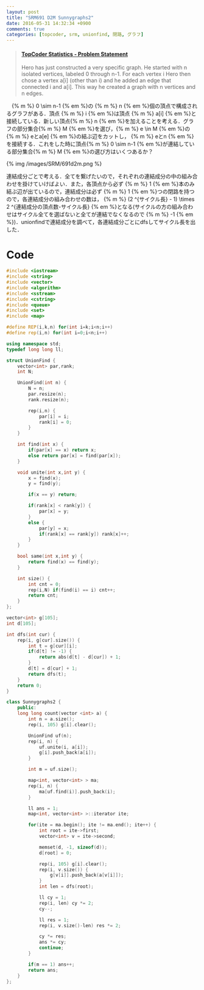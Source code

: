 ```yaml
---
layout: post
title: "SRM691 D2M Sunnygraphs2"
date: 2016-05-31 14:32:34 +0900
comments: true
categories: [topcoder, srm, unionfind, 閉路, グラフ]
---
```


<blockquote class="embedly-card" data-card-key="39deea93f79745829254c0652225a544" data-card-controls="0" data-card-branding="0" data-card-type="article-full"><h4><a href="https://community.topcoder.com/stat?c=problem_statement&pm=14302&rd=16730">TopCoder Statistics - Problem Statement</a></h4><p>Hero has just constructed a very specific graph. He started with n isolated vertices, labeled 0 through n-1. For each vertex i Hero then chose a vertex a[i] (other than i) and he added an edge that connected i and a[i]. This way he created a graph with n vertices and n edges.</p></blockquote>
<script async src="//cdn.embedly.com/widgets/platform.js" charset="UTF-8"></script>

<!-- more -->

　{% m %} 0 \sim n-1 {% em %}の {% m %} n {% em %}個の頂点で構成されるグラフがある．頂点 {% m %} i {% em %}は頂点 {% m %} a[i] {% em %}と接続している．新しい頂点{% m %} n {% em %}を加えることを考える．グラフの部分集合{% m %} M {% em %}を選び，{% m %} e \in M {% em %}の {% m %} eとa[e] {% em %}の結ぶ辺をカットし， {% m %} eとn {% em %}を接続する．これをした時に頂点{% m %} 0 \sim n-1 {% em %}が連結している部分集合{% m %} M {% em %}の選び方はいくつあるか？  
  
{% img /images/SRM/691d2m.png %}
  
連結成分ごとで考える．全てを繋げたいので，それぞれの連結成分の中の組み合わせを掛けていけばよい．また，各頂点から必ず {% m %} 1 {% em %}本のみ結ぶ辺が出ているので，連結成分は必ず {% m %} 1 {% em %}つの閉路を持つので，各連結成分の組み合わせの数は， {% m %} (2 ^{サイクル長} - 1) \times 2 ^{連結成分の頂点数-サイクル長} {% em %}となる(サイクルの方の組み合わせはサイクル全てを選ばないと全てが連結でなくなるので {% m %} -1 {% em %})．unionfindで連結成分を調べて，各連結成分ごとにdfsしてサイクル長を出した．

# Code

```cpp
#include <iostream>
#include <string>
#include <vector>
#include <algorithm>
#include <sstream>
#include <cstring>
#include <queue>
#include <set>
#include <map>

#define REP(i,k,n) for(int i=k;i<n;i++)
#define rep(i,n) for(int i=0;i<n;i++)

using namespace std;
typedef long long ll;

struct UnionFind {
	vector<int> par,rank;
	int N;

	UnionFind(int n) {
		N = n;
		par.resize(n);
		rank.resize(n);

		rep(i,n) {
			par[i] = i;
			rank[i] = 0;
		}
	}

	int find(int x) {
		if(par[x] == x) return x;
		else return par[x] = find(par[x]);
	}

	void unite(int x,int y) {
		x = find(x);
		y = find(y);

		if(x == y) return;

		if(rank[x] < rank[y]) {
			par[x] = y;
		}
		else {
			par[y] = x;
			if(rank[x] == rank[y]) rank[x]++;
		}
	}

	bool same(int x,int y) {
		return find(x) == find(y);
	}

	int size() {
		int cnt = 0;
		rep(i,N) if(find(i) == i) cnt++;
		return cnt;
	}
};

vector<int> g[105];
int d[105];

int dfs(int cur) {
	rep(i, g[cur].size()) {
		int t = g[cur][i];
		if(d[t] != -1) {
			return abs(d[t] - d[cur]) + 1;
		}
		d[t] = d[cur] + 1;
		return dfs(t);
	}
	return 0;
}

class Sunnygraphs2 {
	public:
	long long count(vector <int> a) {
		int n = a.size();
		rep(i, 105) g[i].clear();

		UnionFind uf(n);
		rep(i, n) {
			uf.unite(i, a[i]);
			g[i].push_back(a[i]);
		}

		int m = uf.size();

		map<int, vector<int> > ma;
		rep(i, n) {
			ma[uf.find(i)].push_back(i);
		}

		ll ans = 1;
		map<int, vector<int> >::iterator ite;

		for(ite = ma.begin(); ite != ma.end(); ite++) {
			int root = ite->first;
			vector<int> v = ite->second;

			memset(d, -1, sizeof(d));
			d[root] = 0;

			rep(i, 105) g[i].clear();
			rep(i, v.size()) {
				g[v[i]].push_back(a[v[i]]);
			}
			int len = dfs(root);

			ll cy = 1;
			rep(i, len) cy *= 2;
			cy--;

			ll res = 1;
			rep(i, v.size()-len) res *= 2;

			cy *= res;
			ans *= cy;
			continue;
		}

		if(m == 1) ans++;
		return ans;
	}
};
```

